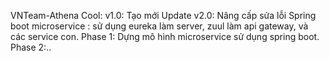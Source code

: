 VNTeam-Athena Cool:
v1.0: Tạo mới
Update v2.0: Nâng cấp sửa lỗi
Spring boot microservice : sử dụng eureka làm server, zuul làm api gateway, và các service con. 
Phase 1: Dựng mô hình microservice sử dụng spring boot.
Phase 2:..
